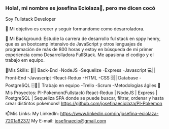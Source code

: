 ### Hola!, mi nombre es josefina Eciolaza👋, pero me dicen cocó
Soy Fullstack Developer

  🔭 Mi objetivo
 es crecer y seguir formandome como desarroladora.

 🌱 Mi Background:
Estudie la carrera de desarrollo ful stack en sppy henry, que es un bootcamp intensivo de JavaScript y otros lenguajes de programación de más de 800 horas y estoy en búsqueda de mi primer experiencia como Desarrolladora FullStack.
Me apasiona el codigo y el trabajo em equipo.

📃Mis Skills:
🧩|| Back-End
-NodeJS
-Sequelize
-Express
-Javascript
💻|| Front-End
-Javascript
-React-Redux
-HTML
-CSS
🗄️|| Database
-PostgreSQL
🗄🌱|| Trabajo en equipo
-Trello
-Scrum
-Metodologías ágiles
🚀Mis Proyectos:
PI-Pokemon(Fullstack)
React-Redux | NodeJS | Express | PostgreSQL | Sequeliza
SPA donde se puede buscar, filtrar, ordenar y hasta crear distintos pokemons!
https://github.com/josefinaeciolaza/PI-Pokemon

📫Mis Links:
My LinkedIn: https://www.linkedin.com/in/josefina-eciolaza-7201a8237/
My E-mail: josefinaecio@gmail.com
